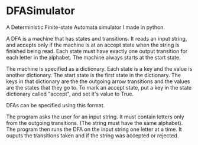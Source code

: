 # DFASimulator
A Deterministic Finite-state Automata simulator I made in python.

A DFA is a machine that has states and transitions. It reads an input string, and accepts only if the machine is at an accept state when the string is finished being read.
Each state must have exactly one output transition for each letter in the alphabet.
The machine always starts at the start state.

The machine is specified as a dictionary. Each state is a key and the value is another dictionary. 
The start state is the first state in the dictionary.
The keys in that dictionary are the the outgoing arrow transitions and the values are the states that they go to.
To mark an accept state, put a key in the state dictionary called "accept", and set it's value to True.

DFAs can be specified using this format.

The program asks the user for an input string. It must contain letters only from the outgoing transitions. (The string must have the same alphabet).
The program then runs the DFA on the input string one letter at a time. It ouputs the transitions taken and if the string was accepted or rejected.
